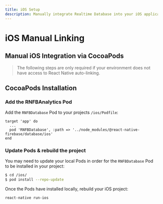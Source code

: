 ```yaml
---
title: iOS Setup
description: Manually integrate Realtime Database into your iOS application.
---
```


# iOS Manual Linking

## Manual iOS Integration via CocoaPods

> The following steps are only required if your environment does not have access to React Native
> auto-linking.

## CocoaPods Installation

### Add the RNFBAnalytics Pod

Add the `RNFBDatabase` Pod to your projects `/ios/Podfile`:

```ruby{3}
target 'app' do
  ...
  pod 'RNFBDatabase', :path => '../node_modules/@react-native-firebase/database/ios'
end
```

### Update Pods & rebuild the project

You may need to update your local Pods in order for the `RNFBDatabase` Pod to be installed in your project:

```bash
$ cd /ios/
$ pod install --repo-update
```

Once the Pods have installed locally, rebuild your iOS project:

```bash
react-native run-ios
```
